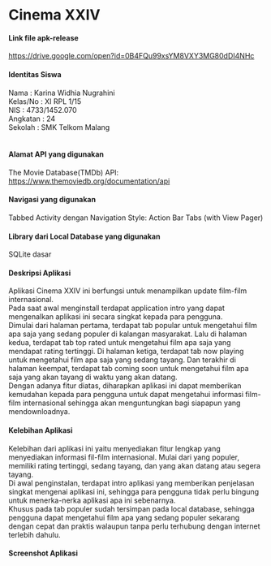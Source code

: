 # Cinema XXIV

#### Link file apk-release 
https://drive.google.com/open?id=0B4FQu99xsYM8VXY3MG80dDI4NHc
<br/>

#### Identitas Siswa
Nama      : Karina Widhia Nugrahini <br/>
Kelas/No  : XI RPL 1/15 <br/>
NIS       : 4733/1452.070 <br/>
Angkatan  : 24 <br/>
Sekolah   : SMK Telkom Malang <br/>
<br/>

#### Alamat API yang digunakan
The Movie Database(TMDb) API: https://www.themoviedb.org/documentation/api
<br/>

#### Navigasi yang digunakan
Tabbed Activity dengan Navigation Style: Action Bar Tabs (with View Pager)
<br/>

#### Library dari Local Database yang digunakan
SQLite dasar

#### Deskripsi Aplikasi
Aplikasi Cinema XXIV ini berfungsi untuk menampilkan update film-film internasional. <br/>
Pada saat awal menginstall terdapat application intro yang dapat mengenalkan aplikasi ini secara singkat kepada para pengguna. <br/>
Dimulai dari halaman pertama, terdapat tab popular untuk mengetahui film apa saja yang sedang populer di kalangan masyarakat.
Lalu di halaman kedua, terdapat tab top rated untuk mengetahui film apa saja yang mendapat rating tertinggi.
Di halaman ketiga, terdapat tab now playing untuk mengetahui film apa saja yang sedang tayang.
Dan terakhir di halaman keempat, terdapat tab coming soon untuk mengetahui film apa saja yang akan tayang di waktu yang akan datang. <br/>
Dengan adanya fitur diatas, diharapkan aplikasi ini dapat memberikan kemudahan kepada para pengguna untuk dapat mengetahui informasi film-film
internasional sehingga akan menguntungkan bagi siapapun yang mendownloadnya.

#### Kelebihan Aplikasi
Kelebihan dari aplikasi ini yaitu menyediakan fitur lengkap yang menyediakan informasi fil-film internasional. Mulai dari yang populer,
memiliki rating tertinggi, sedang tayang, dan yang akan datang atau segera tayang. <br/>
Di awal penginstalan, terdapat intro aplikasi yang memberikan penjelasan singkat mengenai aplikasi ini, sehingga para pengguna tidak 
perlu bingung untuk menerka-nerka aplikasi apa ini sebenarnya. <br/>
Khusus pada tab populer sudah tersimpan pada local database, sehingga pengguna dapat mengetahui film apa yang sedang populer sekarang 
dengan cepat dan praktis walaupun tanpa perlu terhubung dengan internet terlebih dahulu.

#### Screenshot Aplikasi
